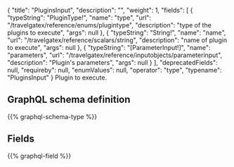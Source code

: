 {
  "title": "PluginsInput",
  "description": "",
  "weight": 1,
  "fields": [
    {
      "typeString": "PluginType!",
      "name": "type",
      "url": "/travelgatex/reference/enums/plugintype",
      "description": "type of the plugins to execute",
      "args": null
    },
    {
      "typeString": "String!",
      "name": "name",
      "url": "/travelgatex/reference/scalars/string",
      "description": "name of plugin to execute",
      "args": null
    },
    {
      "typeString": "[ParameterInput!]",
      "name": "parameters",
      "url": "/travelgatex/reference/inputobjects/parameterinput",
      "description": "Plugin's parameters",
      "args": null
    }
  ],
  "deprecatedFields": null,
  "requireby": null,
  "enumValues": null,
  "operator": "type",
  "typename": "PluginsInput"
}
Plugin to execute.
## GraphQL schema definition

{{% graphql-schema-type %}}

## Fields

{{% graphql-field %}}
